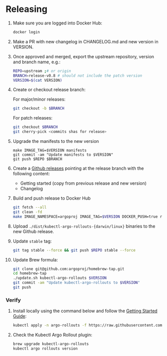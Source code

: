# Releasing

1. Make sure you are logged into Docker Hub:

    ```bash
    docker login
    ```

1. Make a PR with new changelog in CHANGELOG.md and new version in VERSION.

1. Once approved and merged, export the upstream repository, version and branch name, e.g.:

    ```bash
    REPO=upstream ;# or origin 
    BRANCH=release-v0.8 # should not include the patch version
    VERSION=$(cat VERSION)
    ```



1. Create or checkout release branch:

    For major/minor releases:
    ```bash
    git checkout -b $BRANCH
    ```
    For patch releases:
    ```bash
    git checkout $BRANCH
    git cherry-pick <commits shas for release>
    ```
    
1. Upgrade the manifests to the new version
    ```
    make IMAGE_TAG=$VERSION manifests
    git commit -am "Update manifests to $VERSION"
    git push $REPO $BRANCH
    ```

1. Create a [Github releases](https://github.com/argoproj/argo-rollouts/releases) pointing at the release branch with the following content:
   * Getting started (copy from previous release and new version)
   * Changelog

1. Build and push release to Docker Hub

    ```bash
    git fetch --all
    git clean -fd
    make IMAGE_NAMESPACE=argoproj IMAGE_TAG=$VERSION DOCKER_PUSH=true release
    ```

1. Upload `./dist/kubectl-argo-rollouts-{darwin/linux}` binaries to the new Github release.


1. Update `stable` tag:

    ```bash
    git tag stable --force && git push $REPO stable --force
    ```

1. Update Brew formula:

    ```bash
    git clone git@github.com:argoproj/homebrew-tap.git
    cd homebrew-tap
    ./update.sh kubectl-argo-rollouts $VERSION
    git commit -am "Update kubectl-argo-rollouts to $VERSION"
    git push
    ```

### Verify

1. Install locally using the command below and follow the [Getting Started Guide](https://argoproj.github.io/argo-rollouts/getting-started/):

    ```bash
    kubectl apply -n argo-rollouts -f https://raw.githubusercontent.com/argoproj/argo-rollouts/$VERSION/manifests/install.yaml
    ```


1. Check the Kubectl Argo Rollout plugin:
    ```bash
    brew upgrade kubectl-argo-rollouts
    kubectl argo rollouts version
    ```
